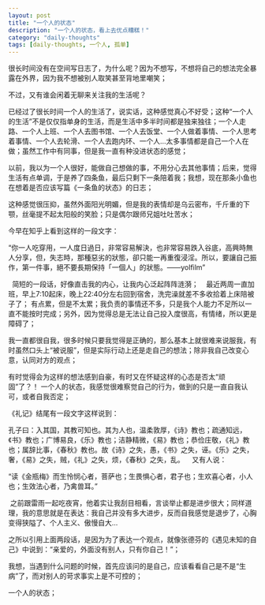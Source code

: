 ```yaml
---
layout: post
title: "一个人的状态"
description: "一个人的状态，看上去优点糟糕！"
category: "daily-thoughts"
tags: [daily-thoughts, 一个人, 孤单]
---
```

很长时间没有在空间写日志了，为什么呢？因为不想写，不想将自己的想法完全暴露在外界，因为我不想被别人取笑甚至背地里嘲笑；

不过，又有谁会闲着无聊来关注我的生活呢？

已经过了很长时间一个人的生活了，说实话，这种感觉真心不好受；这种“一个人的生活”不是仅仅指单身的生活，而是生活中多半时间都是独来独往；一个人走路、一个人上班、一个人去图书馆、一个人去饭堂、一个人做着事情、一个人思考着事情、一个人去轮滑、一个人去跑内环、一个人...太多事情都是自己一个人在做；虽然工作中有同事，但是我一直有种没进状态的感觉；

以前，我以为一个人很好，能做自己想做的事，不用分心去其他事情；后来，觉得生活有点单调，于是养了四条鱼，最后只剩下一条陪着我；我想，现在那条小鱼也在想着是否应该写篇《一条鱼的状态》的日志；

这种感觉很压抑，虽然外面阳光明媚，但是我的表情却是乌云密布，千斤重的下颚，丝毫提不起太阳般的笑脸；只是偶尔跟师兄姐吐吐苦水；

今早在知乎上看到这样的一段文字：

“你一人吃穿用，一人度日過日，非常容易解決，也非常容易跌入谷底，高興時無人分享，但，失志時，那種惡劣的狀態，卻只能一再重復浸淫。所以，要讓自己振作，第一件事，絕不要長期保持「一個人」的狀態。——yolfilm”

 
简短的一段话，好像直击我的内心，让我内心泛起阵阵涟漪； 
 
最近两周一直加班，早上7:10起床，晚上22:40分左右回到宿舍，洗完澡就差不多收拾着上床陪被子了； 有点累，但是不太累；我负责的事情还不多，只是我个人能力不足所以一直不能按时完成；另外，因为觉得总是无法让自己投入度很高，有情绪，所以更是障碍了；

我一直都很自我，很多时候只要我觉得是正确的，那么基本上就很难来说服我，有时虽然口头上“被说服”，但是实际行动上还是走自己的想法；除非我自己改变心意，认同对方的观点；

有时觉得会为这样的想法感到自豪，有时又在怀疑这样的心态是否太“顽固”了？！ 一个人的状态，我感觉很难察觉自己的行为，做到的只是一直自我认可，或者自我否定；

《礼记》结尾有一段文字这样说到：

孔子曰：入其国，其教可知也。其为人也，温柔敦厚，《诗》教也；疏通知远，《书》教也；广博易良，《乐》教也；洁静精微，《易》教也；恭俭庄敬，《礼》教也；属辞比事，《春秋》教也。故《诗》之失，愚，《书》之失，诬。《乐》之失，奢，《易》之失，贼，《礼》之失，烦，《春秋》之失，乱。
 
 又有人说：

“读《金瓶梅》而生怜悯心者，菩萨也；生畏惧心者，君子也；生欢喜心者，小人也；生效法心者，乃禽兽耳。”
 

 之前跟雷雨一起吃夜宵，他着实让我刮目相看，言谈举止都是进步很大；同样道理，我的意思就是在表达：我自己并没有多大进步，反而自我感觉是退步了，心胸变得狭隘了、个人主义、傲慢自大... 

之所以引用上面两段话，是因为为了表达一个观点，就像张德芬的《遇见未知的自己》中说到：“亲爱的，外面没有别人，只有你自己！”；

我想，当遇到什么问题的时候，首先应该问的是自己，应该看看自己是不是“生病”了，而对别人的苛求事实上是不可控的； 

一个人的状态； 
